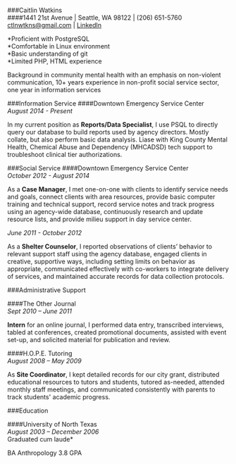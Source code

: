 ###Caitlin Watkins  
####1441 21st Avenue | Seattle, WA 98122 | (206) 651-5760    
ctlnwtkns@gmail.com | [LinkedIn](https://www.linkedin.com/in/caitlinwatkins) 

*Proficient with PostgreSQL  
*Comfortable in Linux environment  
*Basic understanding of git  
*Limited PHP, HTML experience   

   Background in community mental health with an emphasis on non-violent communication, 10+ years experience in non-profit social service sector, one year in information services

###Information Service
####Downtown Emergency Service Center  
  *August 2014 - Present*

   In my current position as **Reports/Data Specialist**, I use PSQL to directly query our database to build reports used by agency directors. Mostly collate, but also perform basic data analysis. Liase with King County Mental Health, Chemical Abuse and Dependency (MHCADSD) tech support to troubleshoot clinical tier authorizations. 

###Social Service
####Downtown Emergency Service Center  
  *October 2012 - August 2014*

   As a **Case Manager**, I met one-on-one with clients to identify service needs and goals, connect clients with area resources, provide basic computer training and technical support, record service notes and track progress using an agency-wide database, continuously research and update resource lists, and provide milieu support in day service center.

  *June 2011 - October 2012*

   As a **Shelter Counselor**, I reported observations of clients’ behavior to relevant support staff using the agency database, engaged clients in creative, supportive ways, including setting limits on behavior as appropriate, communicated effectively with co-workers to integrate delivery of services, and maintained accurate records for data collection protocols. 

###Administrative Support

####The Other Journal  
  *Sept 2010 – June 2011*

   **Intern** for an online journal, I performed data entry, transcribed interviews, tabled at conferences, created promotional documents, assisted with event set-up, and solicited material for publication and review.

####H.O.P.E. Tutoring  
  *August 2008 – May 2009*

   As **Site Coordinator**, I kept detailed records for our city grant, distributed educational resources to tutors and students, tutored as-needed, attended monthly staff meetings, and communicated consistently with parents to track students' academic progress. 

###Education

####University of North Texas  
 *August 2003 – December 2006*  
 Graduated cum laude*  

BA Anthropology 
3.8 GPA 


